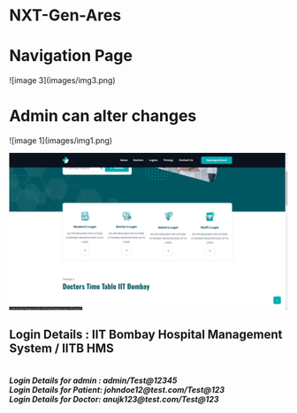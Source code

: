 
# NXT-Gen-Ares
<h1>Navigation Page </h1>
![image 3](images/img3.png)


<h1>Admin can alter changes</h1>
![image 1](images/img1.png)


![image 2](images/img2.png)
<h2>Login Details :   IIT Bombay Hospital Management System / IITB HMS</h2>
<h5>
  


<br>
Login Details for admin : admin/Test@12345
<br>
Login Details for Patient: johndoe12@test.com/Test@123
<br>
Login Details for Doctor: anujk123@test.com/Test@123
<br>
</h5>


